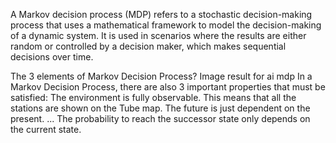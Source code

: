 A Markov decision process (MDP) refers to a stochastic decision-making process that uses a mathematical framework to model the decision-making of a dynamic system. It is used in scenarios where the results are either random or controlled by a decision maker, which makes sequential decisions over time.

The 3 elements of Markov Decision Process?
Image result for ai mdp
In a Markov Decision Process, there are also 3 important properties that must be satisfied:
The environment is fully observable. This means that all the stations are shown on the Tube map.
The future is just dependent on the present. ...
The probability to reach the successor state only depends on the current state.
